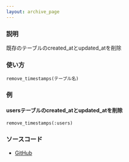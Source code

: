 ```yaml
---
layout: archive_page
---
```

### 説明
既存のテーブルのcreated_atとupdated_atを削除

### 使い方
    remove_timestamps(テーブル名)

### 例
#### usersテーブルのcreated_atとupdated_atを削除
    remove_timestamps(:users)

### ソースコード
* [GitHub](https://github.com/rails/rails/blob/ac30e389ecfa0e26e3d44c1eda8488ddf63b3ecc/activerecord/lib/active_record/connection_adapters/abstract/schema_statements.rb#L1126)